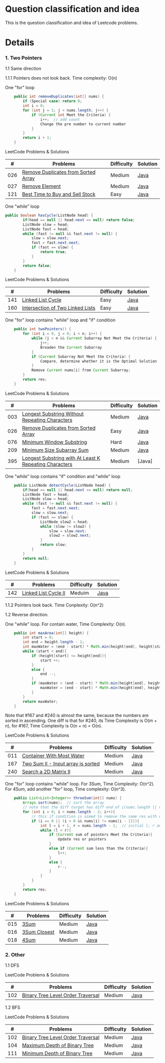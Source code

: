 Question classification and idea
===
This is the question classification and idea of Leetcode problems.

Details
===
### 1. Two Pointers
1.1 Same direction

1.1.1 Pointers does not look back. Time complexity: O(n)

One "for" loop
```Java
    public int removeDuplicates(int[] nums) {
        if (Special case) return 0;
        int i = 0;
        for (int j = 1; j < nums.length; j++) {
            if (Current int Meet the Criteria) {
                i++;  // add count
                Change the pre number to current number
            }   
        }
        return i + 1;
    }
```
LeetCode Problems & Solutions

| \# | Problems | Difficulty | Solution |
|----|----------|-----------|------|
| 026  | [Remove Duplicates from Sorted Array](https://leetcode.com/problems/remove-duplicates-from-sorted-array/) | Medium | [Java](./Code/26_Remove_Duplicates_from_Sorted_Array.java)
| 027  | [Remove Element](https://leetcode.com/problems/remove-element/) | Medium | [Java](./Code/27_Remove_Element.java)
| 121  | [Best Time to Buy and Sell Stock ](https://leetcode.com/problems/best-time-to-buy-and-sell-stock/) | Easy | [Java](./Code/121_Best_Time_to_Buy_and_Sell_Stock.java)

One "while" loop
```Java
public boolean hasCycle(ListNode head) {
        if(head == null || head.next == null) return false;
        ListNode slow = head;
        ListNode fast = head;
        while (fast != null && fast.next != null) {
            slow = slow.next;
            fast = fast.next.next;
            if (fast == slow) {
                return true;
            }             
        }
        return false;
    }
```
LeetCode Problems & Solutions

| \# | Problems | Difficulty | Solution |
|----|----------|-----------|------|
| 141  | [Linked List Cycle](https://leetcode.com/problems/linked-list-cycle/) | Easy | [Java](Code/141_Linked_List_Cycle.java)
| 160  | [Intersection of Two Linked Lists ](https://leetcode.com/problems/intersection-of-two-linked-lists/) | Easy | [Java](./Code/160_Intersection_of_Two_Linked_Lists.java)

One "for" loop contains "while" loop and "if" condition
```Java
    public int twoPointers() {
        for (int i = 0, j = 0; i < n; i++) {
            while (j < n && Current Subarray Not Meet the Criteria) {
                j++;
                Broaden the Current Subarray
            }
            if (Current Subarray Not Meet the Criteria) {
                Compare, determine whether it is the Optimal Solution
            }
            Remove Current nums[i] from Current Subarray;
        }
        return res;
    }
```
LeetCode Problems & Solutions

| \# | Problems | Difficulty | Solution |
|----|----------|-----------|------|
| 003  | [Longest Substring Without Repeating Characters](https://leetcode.com/problems/longest-substring-without-repeating-characters/) | Medium | [Java](./Code/3_Longest_Substring_Without_Repeating_Characters.java)
| 026  | [Remove Duplicates from Sorted Array](https://leetcode.com/problems/remove-duplicates-from-sorted-array/) | Easy| [Java](./Code/26_Remove_Duplicates_from_Sorted_Array.java)
| 076  | [Minimum Window Substring](https://leetcode.com/problems/minimum-window-substring/) | Hard| [Java](./Code/76_Minimum_Window_Substring.java)
| 209  | [Minimum Size Subarray Sum](https://leetcode.com/problems/minimum-size-subarray-sum/) | Medium| [Java](./Code/209_Minimum_Size_Subarray_Sum.java)
| 395  | [Longest Substring with At Least K Repeating Characters](https://leetcode.com/problems/longest-substring-with-at-least-k-repeating-characters/) | Medium| [Java]

One "while" loop contains "if" condition and "while" loop
```Java
    public ListNode detectCycle(ListNode head) {
        if(head == null || head.next == null) return null;
        ListNode fast = head;
        ListNode slow = head;
        while (fast != null && fast.next != null) {
            fast = fast.next.next;
            slow = slow.next;
            if (fast == slow) {
                ListNode slow2 = head;
                while (slow != slow2) {
                    slow = slow.next;
                    slow2 = slow2.next;
                }
                return slow;
            }
        }
        return null;
    }
```
LeetCode Problems & Solutions

| \# | Problems | Difficulty | Solution |
|----|----------|-----------|------|
| 142  | [Linked List Cycle II](https://leetcode.com/problems/linked-list-cycle-ii/submissions/) | Meduim | [Java](Code/142_Linked_List_Cycle_II.java)

1.1.2 Pointers look back. Time Conplexity: O(n^2)


1.2 Reverse direction. 

One "while" loop. For contain water, Time Complexity: O(n).
```Java
    public int maxArea(int[] height) {
        int start = 0;
        int end = height.length - 1;
        int maxWater = (end - start) * Math.min(height[end], height[start]);
        while (start < end){
            if (height[start] <= height[end]){
                start ++;
            }
            else {
                end --;
            }
            if (maxWater < (end - start) * Math.min(height[end], height[start])){
                maxWater = (end - start) * Math.min(height[end], height[start]);
            }
        }
        return maxWater;
    }
```
Note that #167 and #240 is almost the same, because the numbers are sorted in ascending. One diff is that for #240, its Time Complexity is O(m + n), for #167, Time Complexity is O(n + n) = O(n).

LeetCode Problems & Solutions

| \# | Problems | Difficulty | Solution |
|----|----------|-----------|------|
| 011  | [Container With Most Water](https://leetcode.com/problems/container-with-most-water/) | Medium | [Java](./Code/11_Container_With_Most_Water.java)
| 167  | [Two Sum II - Input array is sorted](https://leetcode.com/problems/two-sum-ii-input-array-is-sorted/) | Medium | [Java](./Code/167_Two_Sum_II_Input_array_is_sorted.java)
| 240  | [Search a 2D Matrix II](https://leetcode.com/problems/search-a-2d-matrix-ii/) | Medium | [Java](/Code/240_Search_a_2D_Matrix_II.java)

One "for" loop contains "while" loop. For 3Sum, Time Complexity: O(n^2). For 4Sum, add another "for" loop, Time complexity: O(n^3).
```Java
    public List<List<Integer>> threeSum(int[] nums) {
        Arrays.sort(nums);  // sort the array
        // note that the diff target has diff end of i(nums.length || nums.length - 2), which depends on the pointers l and r.
        for (int i = 0; i < nums.length - 2; i++){  
            // this if condition is aimed to remove the same res with diff types.
            if (i == 0 || (i > 0 && nums[i] != nums[i - 1])){
                int l = i + 1, r = nums.length - 1;  // initial l, r and other variable we need
                while (l < r){
                    if (Current sum of pointers Meet the Criteria){
                        Update res or pointers
                    }
                    else if (Current sum less than the Criteria){
                        l++;
                    }
                    else {
                        r--;
                    }
                }
            }
        }
        return res;
    }
```
LeetCode Problems & Solutions

| \# | Problems | Difficulty | Solution |
|----|----------|-----------|------|
| 015  | [3Sum](https://leetcode.com/problems/3sum/) | Medium | [Java](./Code/15_3Sum.java)
| 016  | [3Sum Closest](https://leetcode.com/problems/3sum-closest/) | Medium | [Java](./Code/16_3Sum_Closest.java)
| 018  | [4Sum](https://leetcode.com/problems/4sum/) | Medium | [Java](./Code/18_4Sum.java)


### 2. Other
1.1 DFS

LeetCode Problems & Solutions

| \# | Problems | Difficulty | Solution |
|----|----------|-----------|------|
| 102  | [Binary Tree Level Order Traversal](https://leetcode.com/problems/binary-tree-level-order-traversal/) | Medium | [Java](./Code/102_Binary_Tree_Level_Order_Traversal)

1.2 BFS

LeetCode Problems & Solutions

| \# | Problems | Difficulty | Solution |
|----|----------|-----------|------|
| 102  | [Binary Tree Level Order Traversal](https://leetcode.com/problems/binary-tree-level-order-traversal/) | Medium | [Java](./Code/102_Binary_Tree_Level_Order_Traversal)
| 104  | [Maximum Depth of Binary Tree](https://leetcode.com/problems/maximum-depth-of-binary-tree/) | Medium | [Java](./Code/104_Maximum_Depth_of_Binary_Tree.java)
| 111  | [Minimum Depth of Binary Tree](https://leetcode.com/problems/minimum-depth-of-binary-tree/) | Medium | [Java](./Code/111_Minimum_Depth_of_Binary_Tree.java)
